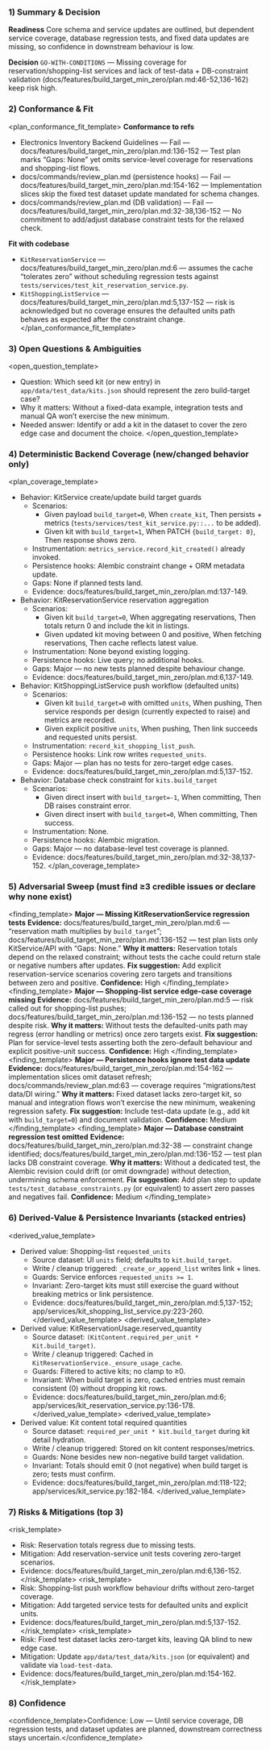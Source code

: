 ### 1) Summary & Decision
**Readiness**
Core schema and service updates are outlined, but dependent service coverage, database regression tests, and fixed data updates are missing, so confidence in downstream behaviour is low.

**Decision**
`GO-WITH-CONDITIONS` — Missing coverage for reservation/shopping-list services and lack of test-data + DB-constraint validation (docs/features/build_target_min_zero/plan.md:46-52,136-162) keep risk high.

### 2) Conformance & Fit
<plan_conformance_fit_template>
**Conformance to refs**
- Electronics Inventory Backend Guidelines — Fail — docs/features/build_target_min_zero/plan.md:136-152 — Test plan marks “Gaps: None” yet omits service-level coverage for reservations and shopping-list flows.
- docs/commands/review_plan.md (persistence hooks) — Fail — docs/features/build_target_min_zero/plan.md:154-162 — Implementation slices skip the fixed test dataset update mandated for schema changes.
- docs/commands/review_plan.md (DB validation) — Fail — docs/features/build_target_min_zero/plan.md:32-38,136-152 — No commitment to add/adjust database constraint tests for the relaxed check.

**Fit with codebase**
- `KitReservationService` — docs/features/build_target_min_zero/plan.md:6 — assumes the cache “tolerates zero” without scheduling regression tests against `tests/services/test_kit_reservation_service.py`.
- `KitShoppingListService` — docs/features/build_target_min_zero/plan.md:5,137-152 — risk is acknowledged but no coverage ensures the defaulted units path behaves as expected after the constraint change.
</plan_conformance_fit_template>

### 3) Open Questions & Ambiguities
<open_question_template>
- Question: Which seed kit (or new entry) in `app/data/test_data/kits.json` should represent the zero build-target case?
- Why it matters: Without a fixed-data example, integration tests and manual QA won’t exercise the new minimum.
- Needed answer: Identify or add a kit in the dataset to cover the zero edge case and document the choice.
</open_question_template>

### 4) Deterministic Backend Coverage (new/changed behavior only)
<plan_coverage_template>
- Behavior: KitService create/update build target guards
  - Scenarios:
    - Given payload `build_target=0`, When `create_kit`, Then persists + metrics (`tests/services/test_kit_service.py::...` to be added).
    - Given kit with `build_target=1`, When PATCH `{build_target: 0}`, Then response shows zero.
  - Instrumentation: `metrics_service.record_kit_created()` already invoked.
  - Persistence hooks: Alembic constraint change + ORM metadata update.
  - Gaps: None if planned tests land.
  - Evidence: docs/features/build_target_min_zero/plan.md:137-149.
- Behavior: KitReservationService reservation aggregation
  - Scenarios:
    - Given kit `build_target=0`, When aggregating reservations, Then totals return 0 and include the kit in listings.
    - Given updated kit moving between 0 and positive, When fetching reservations, Then cache reflects latest value.
  - Instrumentation: None beyond existing logging.
  - Persistence hooks: Live query; no additional hooks.
  - Gaps: Major — no new tests planned despite behaviour change.
  - Evidence: docs/features/build_target_min_zero/plan.md:6,137-149.
- Behavior: KitShoppingListService push workflow (defaulted units)
  - Scenarios:
    - Given kit `build_target=0` with omitted `units`, When pushing, Then service responds per design (currently expected to raise) and metrics are recorded.
    - Given explicit positive `units`, When pushing, Then link succeeds and requested units persist.
  - Instrumentation: `record_kit_shopping_list_push`.
  - Persistence hooks: Link row writes `requested_units`.
  - Gaps: Major — plan has no tests for zero-target edge cases.
  - Evidence: docs/features/build_target_min_zero/plan.md:5,137-152.
- Behavior: Database check constraint for `kits.build_target`
  - Scenarios:
    - Given direct insert with `build_target=-1`, When committing, Then DB raises constraint error.
    - Given direct insert with `build_target=0`, When committing, Then success.
  - Instrumentation: None.
  - Persistence hooks: Alembic migration.
  - Gaps: Major — no database-level test coverage is planned.
  - Evidence: docs/features/build_target_min_zero/plan.md:32-38,137-152.
</plan_coverage_template>

### 5) Adversarial Sweep (must find ≥3 credible issues or declare why none exist)
<finding_template>
**Major — Missing KitReservationService regression tests**
**Evidence:** docs/features/build_target_min_zero/plan.md:6 — “reservation math multiplies by `build_target`”; docs/features/build_target_min_zero/plan.md:136-152 — test plan lists only KitService/API with “Gaps: None.”
**Why it matters:** Reservation totals depend on the relaxed constraint; without tests the cache could return stale or negative numbers after updates.
**Fix suggestion:** Add explicit reservation-service scenarios covering zero targets and transitions between zero and positive.
**Confidence:** High
</finding_template>
<finding_template>
**Major — Shopping-list service edge-case coverage missing**
**Evidence:** docs/features/build_target_min_zero/plan.md:5 — risk called out for shopping-list pushes; docs/features/build_target_min_zero/plan.md:136-152 — no tests planned despite risk.
**Why it matters:** Without tests the defaulted-units path may regress (error handling or metrics) once zero targets exist.
**Fix suggestion:** Plan for service-level tests asserting both the zero-default behaviour and explicit positive-unit success.
**Confidence:** High
</finding_template>
<finding_template>
**Major — Persistence hooks ignore test data update**
**Evidence:** docs/features/build_target_min_zero/plan.md:154-162 — implementation slices omit dataset refresh; docs/commands/review_plan.md:63 — coverage requires “migrations/test data/DI wiring.”
**Why it matters:** Fixed dataset lacks zero-target kit, so manual and integration flows won’t exercise the new minimum, weakening regression safety.
**Fix suggestion:** Include test-data update (e.g., add kit with `build_target=0`) and document validation.
**Confidence:** Medium
</finding_template>
<finding_template>
**Major — Database constraint regression test omitted**
**Evidence:** docs/features/build_target_min_zero/plan.md:32-38 — constraint change identified; docs/features/build_target_min_zero/plan.md:136-152 — test plan lacks DB constraint coverage.
**Why it matters:** Without a dedicated test, the Alembic revision could drift (or omit downgrade) without detection, undermining schema enforcement.
**Fix suggestion:** Add plan step to update `tests/test_database_constraints.py` (or equivalent) to assert zero passes and negatives fail.
**Confidence:** Medium
</finding_template>

### 6) Derived-Value & Persistence Invariants (stacked entries)
<derived_value_template>
- Derived value: Shopping-list `requested_units`
  - Source dataset: UI `units` field; defaults to `kit.build_target`.
  - Write / cleanup triggered: `_create_or_append_list` writes link + lines.
  - Guards: Service enforces `requested_units >= 1`.
  - Invariant: Zero-target kits must still exercise the guard without breaking metrics or link persistence.
  - Evidence: docs/features/build_target_min_zero/plan.md:5,137-152; app/services/kit_shopping_list_service.py:223-260.
</derived_value_template>
<derived_value_template>
- Derived value: KitReservationUsage.reserved_quantity
  - Source dataset: `(KitContent.required_per_unit * Kit.build_target)`.
  - Write / cleanup triggered: Cached in `KitReservationService._ensure_usage_cache`.
  - Guards: Filtered to active kits; no clamp to ≥0.
  - Invariant: When build target is zero, cached entries must remain consistent (0) without dropping kit rows.
  - Evidence: docs/features/build_target_min_zero/plan.md:6; app/services/kit_reservation_service.py:136-178.
</derived_value_template>
<derived_value_template>
- Derived value: Kit content total required quantities
  - Source dataset: `required_per_unit * kit.build_target` during kit detail hydration.
  - Write / cleanup triggered: Stored on kit content responses/metrics.
  - Guards: None besides new non-negative build target validation.
  - Invariant: Totals should emit 0 (not negative) when build target is zero; tests must confirm.
  - Evidence: docs/features/build_target_min_zero/plan.md:118-122; app/services/kit_service.py:182-184.
</derived_value_template>

### 7) Risks & Mitigations (top 3)
<risk_template>
- Risk: Reservation totals regress due to missing tests.
- Mitigation: Add reservation-service unit tests covering zero-target scenarios.
- Evidence: docs/features/build_target_min_zero/plan.md:6,136-152.
</risk_template>
<risk_template>
- Risk: Shopping-list push workflow behaviour drifts without zero-target coverage.
- Mitigation: Add targeted service tests for defaulted units and explicit units.
- Evidence: docs/features/build_target_min_zero/plan.md:5,137-152.
</risk_template>
<risk_template>
- Risk: Fixed test dataset lacks zero-target kits, leaving QA blind to new edge case.
- Mitigation: Update `app/data/test_data/kits.json` (or equivalent) and validate via `load-test-data`.
- Evidence: docs/features/build_target_min_zero/plan.md:154-162.
</risk_template>

### 8) Confidence
<confidence_template>Confidence: Low — Until service coverage, DB regression tests, and dataset updates are planned, downstream correctness stays uncertain.</confidence_template>
